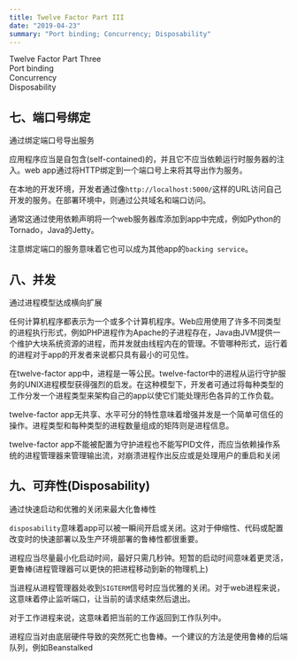 ```yaml
---
title: Twelve Factor Part III
date: "2019-04-23"
summary: "Port binding; Concurrency; Disposability" 
---
```

Twelve Factor Part Three  
Port binding  
Concurrency  
Disposability  

## 七、端口号绑定  
通过绑定端口号导出服务  

应用程序应当是自包含(self-contained)的，并且它不应当依赖运行时服务器的注入。web app通过将HTTP绑定到一个端口号上来将其导出作为服务。  

在本地的开发环境，开发者通过像`http://localhost:5000/`这样的URL访问自己开发的服务。在部署环境中，则通过公共域名和端口访问。  

通常这通过使用依赖声明将一个web服务器库添加到app中完成，例如Python的Tornado，Java的Jetty。  

注意绑定端口的服务意味着它也可以成为其他app的`backing service`。  

## 八、并发  
通过进程模型达成横向扩展  

任何计算机程序都表示为一个或多个计算机程序。Web应用使用了许多不同类型的进程执行形式，例如PHP进程作为Apache的子进程存在，Java由JVM提供一个维护大块系统资源的进程，而并发就由线程内在的管理。不管哪种形式，运行着的进程对于app的开发者来说都只具有最小的可见性。  

在twelve-factor app中，进程是一等公民。twelve-factor中的进程从运行守护服务的UNIX进程模型获得强烈的启发。在这种模型下，开发者可通过将每种类型的工作分发一个进程类型来架构自己的app以使它们能处理形色各异的工作负载。  

twelve-factor app无共享、水平可分的特性意味着增强并发是一个简单可信任的操作。进程类型和每种类型的进程数量组成的矩阵则是进程信息。  

twelve-factor app不能被配置为守护进程也不能写PID文件，而应当依赖操作系统的进程管理器来管理输出流，对崩溃进程作出反应或是处理用户的重启和关闭  

## 九、可弃性(Disposability)
通过快速启动和优雅的关闭来最大化鲁棒性  

`disposability`意味着app可以被一瞬间开启或关闭。这对于伸缩性、代码或配置改变时的快速部署以及生产环境部署的鲁棒性都很重要。  

进程应当尽量最小化启动时间，最好只需几秒钟。短暂的启动时间意味着更灵活，更鲁棒(进程管理器可以更快的把进程移动到新的物理机上)  

当进程从进程管理器处收到`SIGTERM`信号时应当优雅的关闭。对于web进程来说，这意味着停止监听端口，让当前的请求结束然后退出。  

对于工作进程来说，这意味着把当前的工作返回到工作队列中。  

进程应当对由底层硬件导致的突然死亡也鲁棒。一个建议的方法是使用鲁棒的后端队列，例如Beanstalked  
